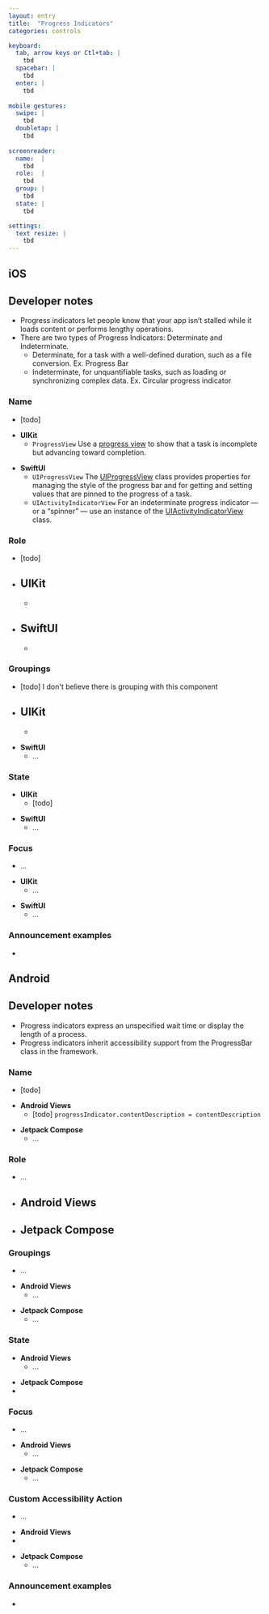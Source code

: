 ```yaml
---
layout: entry
title:  "Progress Indicators" 
categories: controls 

keyboard:
  tab, arrow keys or Ctl+tab: |
    tbd
  spacebar: |
    tbd
  enter: |
    tbd
          
mobile gestures:
  swipe: |
    tbd
  doubletap: |
    tbd
    
screenreader: 
  name:  |
    tbd
  role:  |
    tbd
  group: |
    tbd
  state: |
    tbd

settings:
  text resize: |
    tbd
---
```


<!-- 
    iOS: https://developer.apple.com/design/human-interface-guidelines/progress-indicators
    Android: https://m2.material.io/components/progress-indicators/android
-->

## iOS

<!-- 
Enter Developer Notes for iOS, add additional information if needed
-->
## Developer notes
- Progress indicators let people know that your app isn’t stalled while it loads content or performs lengthy operations.
- There are two types of Progress Indicators: Determinate and Indeterminate. 
    - Determinate, for a task with a well-defined duration, such as a file conversion. Ex. Progress Bar
    - Indeterminate, for unquantifiable tasks, such as loading or synchronizing complex data. Ex. Circular progress indicator


<!-- 
Enter information for iOS Name, update information below with appropriate details, or remove details not needed
-->
### Name
- [todo]

<!-- 
Enter information for iOS Name using UIKIT, update below with appropriate details, replace _component with new component name or appropriate description
-->
- **UIKit**
  - `ProgressView` Use a [progress view](https://developer.apple.com/documentation/SwiftUI/ProgressView) to show that a task is incomplete but advancing toward completion.

<!-- 
Enter information for iOS Name using SwiftUI, update below with appropriate details
-->
- **SwiftUI**
  - `UIProgressView` The [UIProgressView](https://developer.apple.com/documentation/uikit/uiprogressview) class provides properties for managing the style of the progress bar and for getting and setting values that are pinned to the progress of a task.
  - `UIActivityIndicatorView` For an indeterminate progress indicator — or a “spinner” — use an instance of the [UIActivityIndicatorView](https://developer.apple.com/documentation/uikit/uiactivityindicatorview) class.


<!-- 
Enter information for iOS Role, update information below with appropriate details, or remove details not needed
-->
### Role
- [todo]

<!-- 
Enter information for iOS Name using UIKIT, update below with appropriate details, replace _component with new component name or appropriate description
-->
- **UIKit**
  - 
  - 

<!-- 
Enter information for iOS Name using SwiftUI, update below with appropriate details
-->
- **SwiftUI**
  - 
  - 

<!-- 
Enter information for iOS Groupings, update below with appropriate details, replace _component with new component name or appropriate description
-->
### Groupings
- [todo] I don't believe there is grouping with this component

<!--
Enter information for iOS Groupings using UIKit, update below with appropriate details
-->
- **UIKit**
  - 
  - 
<!--
Enter information for iOS Groupings using SwiftUI, update below with appropriate details
-->
- **SwiftUI**
  - ...

<!-- 
Enter information for iOS State, update below with appropriate details, replace _component with new component name or appropriate description
-->
### State 

<!-- 
Enter information for iOS State for UIKit, update below with appropriate details, replace _component with new component name or appropriate description
-->
- **UIKit**  
    - [todo]

<!-- 
Enter information for iOS State for SwiftUI, update below with appropriate details, replace _component with new component name or appropriate description
-->
- **SwiftUI**
  - ...

<!-- 
Enter information for iOS Focus, update below with appropriate details
-->
### Focus
- ...

<!-- 
Enter information for iOS Focus using UIKit, update below with appropriate details
-->
- **UIKit**
  - ...

<!-- 
Enter information for iOS Focus using SwiftUI, update below with appropriate details
--> 
- **SwiftUI**
  - ...


<!-- 
Enter information for iOS VoiceOver announcements for the specific component, update below with appropriate details and announcement examples
--> 
### Announcement examples
- 

## Android

<!-- 
Enter Developer Notes for Android, add additional information if needed
-->
## Developer notes
- Progress indicators express an unspecified wait time or display the length of a process.
- Progress indicators inherit accessibility support from the ProgressBar class in the framework. 

<!-- 
Enter information for Android Name, update information below with appropriate details, or remove details not needed
-->
### Name
- [todo]

<!-- 
Enter information for Android Name for Android Views, update information below with appropriate details, or remove details not needed
-->
- **Android Views**
  - [todo] `progressIndicator.contentDescription = contentDescription`

<!-- 
Enter information for Android Name for Jetpack Compose, update information below with appropriate details, or remove details not needed
-->
- **Jetpack Compose**
  - ...

<!-- 
Enter information for Android Role, update information below with appropriate details, or remove details not needed
-->
### Role
- ...

<!-- 
Enter information for Android Role for Android Views, update information below with appropriate details
-->
- **Android Views**
  - 

<!-- 
Enter information for Android Role for Jetpack Compose, update information below with appropriate details
-->
- **Jetpack Compose**
  - 

<!-- 
Enter information for Android Groupings, update information below with appropriate details, or remove details not needed
-->
### Groupings
- ...

<!-- 
Enter information for Android Groupings using Android Views, update information below with appropriate details, or remove details not needed
-->
- **Android Views**
  - ...

<!-- 
Enter information for Android Groupings using Jetpack Compose, update information below with appropriate details, or remove details not needed
-->
- **Jetpack Compose**
  - ...

<!-- 
Enter information for Android State, update information below with appropriate details, or remove details not needed
-->
### State

<!-- 
Enter information for Android State for Android Views, update information below with appropriate details, or remove details not needed
-->
- **Android Views**
  - ...

<!-- 
Enter information for Android State for Jetpack Compose, update information below with appropriate details, or remove details not needed
-->
- **Jetpack Compose**
 - 

<!-- 
Enter information for Android Focus, update information below with appropriate details, or remove details not needed
-->
### Focus
- ...

<!-- 
Enter information for Android Focus for Android Views, update information below with appropriate details, or remove details not needed
-->
- **Android Views**
  - ...

<!-- 
Enter information for Android Focus for Jetpack Compose, update information below with appropriate details, or remove details not needed
-->
- **Jetpack Compose**
  - ...

<!-- 
Enter information for Android Custom Accessibility Action, update information below with appropriate details, or remove details not needed
-->
### Custom Accessibility Action
- ...

<!-- 
Enter information for Android Custom Accessibility Action for Android Views, update information below with appropriate details, or remove details not needed
-->
- **Android Views**
 - 

<!-- 
Enter information for Android Custom Accessibility Action for Jetpack Compose, update information below with appropriate details, or remove details not needed
-->
- **Jetpack Compose**
  - ...

<!-- 
Enter information for Android TalkBack announcements for the specific component, update below with appropriate details and announcement examples
-->   
### Announcement examples
- 